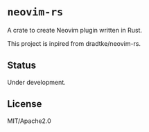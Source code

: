 # `neovim-rs`

A crate to create Neovim plugin written in Rust.

This project is inpired from dradtke/neovim-rs.

## Status
Under development.

## License
MIT/Apache2.0
